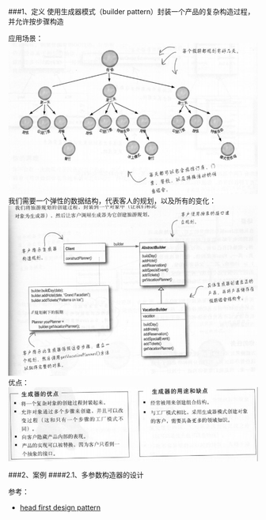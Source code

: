 ###1、定义
使用生成器模式（builder pattern）封装一个产品的复杂构造过程，并允许按步骤构造

应用场景：
![](../image/QQ20160923100450.png)
我们需要一个弹性的数据结构，代表客人的规划，以及所有的变化：
![](../image/QQ20160923095358.png)
优点：
![](../image/QQ20160923101111.png)

###2、案例
####2.1、多参数构造器的设计













参考：

- [head first design pattern]()